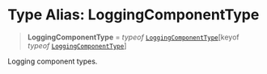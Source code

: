 # Type Alias: LoggingComponentType

> **LoggingComponentType** = *typeof* [`LoggingComponentType`](../variables/LoggingComponentType.md)\[keyof *typeof* [`LoggingComponentType`](../variables/LoggingComponentType.md)\]

Logging component types.
